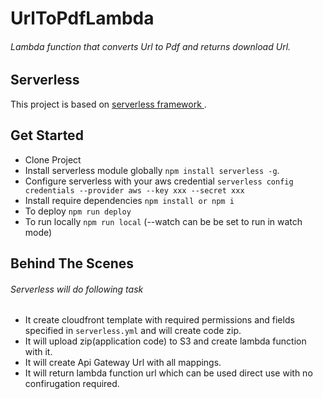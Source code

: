 # UrlToPdfLambda
###### Lambda function that converts Url to Pdf and returns download Url.
## Serverless
This project is based on [serverless framework ](https://serverless.com/framework/ "serverless framework ").

## Get Started
- Clone Project
-  Install serverless module globally `npm install serverless -g`.
-  Configure serverless with your aws credential
 	 `serverless config credentials --provider aws --key xxx --secret xxx`
- Install require dependencies `npm install or npm i `
- To deploy `npm run deploy`
- To run locally `npm run local` (--watch can be be set to run in watch mode)

## Behind The Scenes
###### Serverless will do following task
- It create cloudfront template with required permissions and fields specified in `serverless.yml` and will create code zip.
- It will upload zip(application code) to S3 and create lambda function with it.
- It will create Api Gateway Url with all mappings.
- It will return lambda function url which can be used direct use with no confirugation required.
